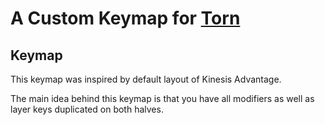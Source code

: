 # A Custom Keymap for [Torn](https://github.com/rtitmuss/torn)

## Keymap
This keymap was inspired by default layout of Kinesis Advantage.

The main idea behind this keymap is that you have all modifiers as well as layer keys duplicated on both halves.
